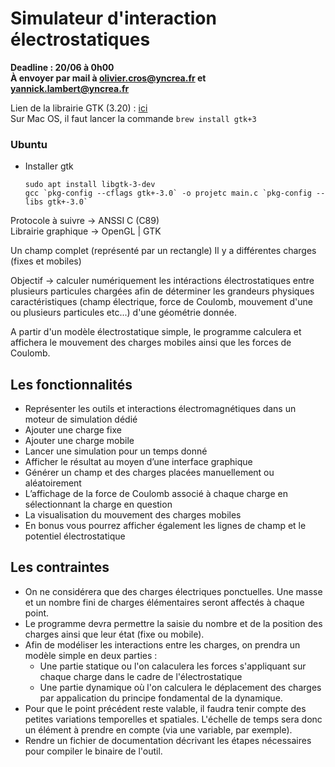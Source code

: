 # Simulateur d'interaction électrostatiques
**Deadline : 20/06 à 0h00**  
**À envoyer par mail à olivier.cros@yncrea.fr et yannick.lambert@yncrea.fr**

Lien de la librairie GTK (3.20) : [ici](https://download.gnome.org/sources/gtk+/3.20/gtk+-3.20.0.tar.xz "GTK 3.20")  
Sur Mac OS, il faut lancer la commande `brew install gtk+3`  
### Ubuntu

* Installer gtk
  ```
  sudo apt install libgtk-3-dev
  gcc `pkg-config --cflags gtk+-3.0` -o projetc main.c `pkg-config --libs gtk+-3.0`
  ```
Protocole à suivre -> ANSSI C (C89)  
Librairie graphique -> OpenGL | GTK  

Un champ complet (représenté par un rectangle)
Il y a différentes charges (fixes et mobiles)

Objectif -> calculer numériquement les intéractions électrostatiques entre plusieurs particules chargées afin de déterminer les grandeurs physiques caractéristiques (champ électrique, force de Coulomb, mouvement d'une ou plusieurs particules etc...) d'une géométrie donnée.

A partir d'un modèle électrostatique simple, le programme calculera et affichera le mouvement des charges mobiles ainsi que les forces de Coulomb.

## Les fonctionnalités
* Représenter les outils et interactions électromagnétiques dans un moteur de simulation dédié
* Ajouter une charge fixe
* Ajouter une charge mobile
* Lancer une simulation pour un temps donné
* Afficher le résultat au moyen d’une interface graphique
* Générer un champ et des charges placées manuellement ou aléatoirement
* L’affichage de la force de Coulomb associé à chaque charge en sélectionnant la charge en question
* La visualisation du mouvement des charges mobiles
* En bonus vous pourrez afficher également les lignes de champ et le potentiel électrostatique

## Les contraintes
* On ne considérera que des charges électriques ponctuelles. Une masse et un nombre fini de charges élémentaires seront affectés à chaque point.
* Le programme devra permettre la saisie du nombre et de la position des charges ainsi que leur état (fixe ou mobile).
* Afin de modéliser les interactions entre les charges, on prendra un modèle simple en deux parties :
  * Une partie statique ou l'on calaculera les forces s'appliquant sur chaque charge dans le cadre de l'électrostatique
  * Une partie dynamique où l'on calculera le déplacement des charges par appalication du principe fondamental de la dynamique.
* Pour que le point précédent reste valable, il faudra tenir compte des petites variations temporelles et spatiales. L'échelle de temps sera donc un élément à prendre en compte (via une variable, par exemple).
* Rendre un fichier de documentation décrivant les étapes nécessaires pour compiler le binaire de l'outil.



